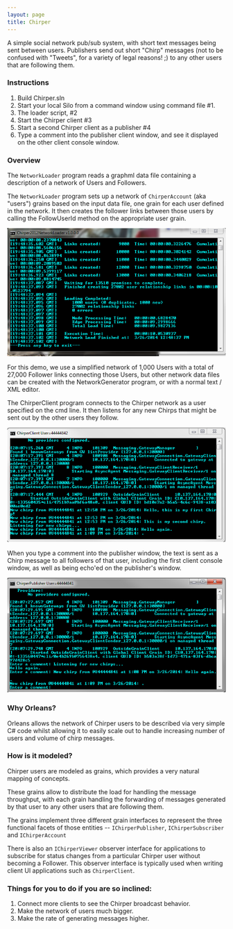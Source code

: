 ```yaml
---
layout: page
title: Chirper
---
```



A simple social network pub/sub system, with short text messages being sent between users. Publishers send out short "Chirp" messages (not to be confused with "Tweets", for a variety of legal reasons! ;) to any other users that are following them.

### Instructions
1. Build Chirper.sln 
2. Start your local Silo from a command window using command file  #1. 
3. The loader script, #2 
4. Start the Chirper client #3 
5. Start a second Chirper client as a publisher #4 
6. Type a comment into the publisher client window, and see it displayed on the other client console window.

### Overview
The `NetworkLoader` program reads a graphml data file containing a description of a network of Users and Followers. 

The `NetworkLoader` program sets up a network of  `ChirperAccount` (aka "users") grains based on the input data file, one grain for each user defined in the network. It then creates the follower links between those users by calling the FollowUserId method on the appropriate user grain.

![](Chirper-1-Loader-Screenshot.png)

For this demo, we use a simplified network of 1,000 Users with a total of 27,000 Follower links connecting those Users, but other network data files can be created with the NetworkGenerator program, or with a normal text / XML editor.

 The ChirperClient program connects to the Chirper network as a user specified on the cmd line. It then listens for any new Chirps that might be sent out by the other users they follow. 

![](Chirper-2-Client-Screenshot.png)

When you type a comment into the publisher window, the text is sent as a Chirp message to all followers of that user, including the first client console window, as well as being echo'ed on the publisher's window.

![](Chirper-3-Publisher-Screenshot.png)

### Why Orleans?
Orleans allows the network of Chirper users to be described via very simple C# code whilst allowing it to easily scale out to handle increasing number of users and volume of chirp messages.

### How is it modeled?
Chirper users are modeled as grains, which provides a very natural mapping of concepts. 

These grains allow to distribute the load for handling the message throughput, with each grain handling the forwarding of messages generated by that user to any other users that are following them.

The grains implement three different grain interfaces to represent the three functional facets of those entities -- `IChirperPublisher`, `IChirperSubscriber` and `IChirperAccount`

There is also an `IChirperViewer` observer interface for applications to subscribe for status changes from a particular Chirper user without becoming a Follower. This observer interface is typically used when writing client UI applications such as `ChirperClient`.

### Things for you to do if you are so inclined:

1. Connect more clients to see the Chirper broadcast behavior.
2. Make the network of users much bigger.
3. Make the rate of generating messages higher.








